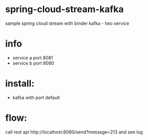 # spring-cloud-stream-kafka
sample spring cloud stream with binder kafka - two service

# info
- service a port 8081
- service b port 8080

# install:
- kafka with port default

# flow:
call rest api http://localhost:8080/send?message=213 and see log
